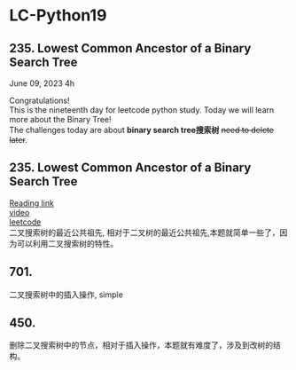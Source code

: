 # LC-Python19

## 235. Lowest Common Ancestor of a Binary Search Tree

June 09, 2023  4h

Congratulations!\
This is the nineteenth day for leetcode python study. Today we will learn more about the Binary Tree!\
The challenges today are about **binary search tree搜索树** ~~need to delete later~~.


## 235. Lowest Common Ancestor of a Binary Search Tree
[Reading link](https://github.com/youngyangyang04/leetcode-master/blob/master/problems/0235.%E4%BA%8C%E5%8F%89%E6%90%9C%E7%B4%A2%E6%A0%91%E7%9A%84%E6%9C%80%E8%BF%91%E5%85%AC%E5%85%B1%E7%A5%96%E5%85%88.md)\
[video](https://www.bilibili.com/video/BV1Zt4y1F7ww/?spm_id_from=pageDriver&vd_source=63f26efad0d35bcbb0de794512ac21f3)\
[leetcode](https://leetcode.com/problems/lowest-common-ancestor-of-a-binary-search-tree/)\
二叉搜索树的最近公共祖先, 相对于二叉树的最近公共祖先,本题就简单一些了，因为可以利用二叉搜索树的特性。 




## 701.
二叉搜索树中的插入操作, simple




## 450.
删除二叉搜索树中的节点，相对于插入操作，本题就有难度了，涉及到改树的结构。
